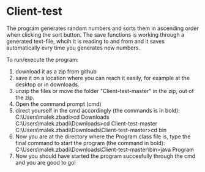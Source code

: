 # Client-test
The program generates random numbers and sorts them in ascending order when clicking the sort button. The save functions is working through a generated text-file, whcih it is reading to and from and it saves automatically evry time you generates new numbers. 

To run/execute the program: 
1. download it as a zip from github
2. save it on a location where you can reach it easily, for example at the desktop or in downloads.
3. unzip the files or move the folder "Client-test-master" in the zip, out of the zip. 
4. Open the command prompt (cmd)
5. direct yourself in the cmd accordingly (the commands is in bold): 
  C:\Users\malek.zbadi>cd Downloads
  C:\Users\malek.zbadi\Downloads>cd Client-test-master
  C:\Users\malek.zbadi\Downloads\Client-test-master>cd bin
6. Now you are at the directory where the Program.class file is, type the final command to start the program (the command in bold): 
  C:\Users\malek.zbadi\Downloads\Client-test-master\bin>java Program
7. Now you should have started the program succesfully through the cmd and you are good to go! 
